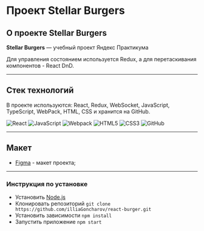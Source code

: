 # Проект Stellar Burgers

## О проекте Stellar Burgers

**Stellar Burgers** — учебный проект Яндекс Практикума

Для управления состоянием используется Redux, а для перетаскивания компонентов - React DnD.

---

## Cтек технологий

В проекте используются: React, Redux, WebSocket, JavaScript, TypeScript, WebPack, HTML, CSS и хранится на GitHub.

![React](https://img.shields.io/badge/react-%23121011.svg?style=for-the-badge&logo=react&logoColor=white) ![JavaScript](https://img.shields.io/badge/javascript-%23323330.svg?style=for-the-badge&logo=javascript&logoColor=%23F7DF1E) ![Webpack](https://img.shields.io/badge/webpack-%238DD6F9.svg?style=for-the-badge&logo=webpack&logoColor=black)
![HTML5](https://img.shields.io/badge/html5-%23E34F26.svg?style=for-the-badge&logo=html5&logoColor=white) ![CSS3](https://img.shields.io/badge/css3-%231572B6.svg?style=for-the-badge&logo=css3&logoColor=white) ![GitHub](https://img.shields.io/badge/github-%23121011.svg?style=for-the-badge&logo=github&logoColor=white)

---

## Макет

- [Figma](<https://www.figma.com/file/ocw9a6hNGeAejl4F3G9fp8/React-_-%D0%9F%D1%80%D0%BE%D0%B5%D0%BA%D1%82%D0%BD%D1%8B%D0%B5-%D0%B7%D0%B0%D0%B4%D0%B0%D1%87%D0%B8-(3-%D0%BC%D0%B5%D1%81%D1%8F%D1%86%D0%B0)_external_link?node-id=2974:2989>) - макет проекта;

---

### Инструкция по установке

- Установить [Node.js](https://nodejs.org/ru/)
- Клонировать репозиторий `git clone https://github.com/illiaGoncharov/react-burger.git`
- Установить зависимости `npm install`
- Запустить приложение `npm start`

